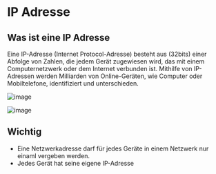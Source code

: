 # IP Adresse
## Was ist eine IP Adresse
Eine IP-Adresse (Internet Protocol-Adresse) besteht aus (32bits) einer Abfolge von Zahlen, die jedem Gerät zugewiesen wird, das mit einem Computernetzwerk oder dem Internet verbunden ist.
Mithilfe von IP-Adressen werden Milliarden von Online-Geräten, wie Computer oder Mobiltelefone, identifiziert und unterschieden.


![image](https://github.com/JimHefti/Netzwerkgrundlagen/assets/160615771/8097b6af-6753-4ba5-9c80-7df8eaddf7aa)

![image](https://github.com/JimHefti/Netzwerkgrundlagen/assets/160615771/26695b59-dd25-46c3-b691-3ffacae1959f)


## Wichtig
- Eine Netzwerkadresse darf für jedes Geräte in einem Netzwerk nur einaml vergeben werden.
- Jedes Gerät hat seine eigene IP-Adresse
